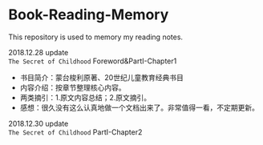 # Book-Reading-Memory

 This repository is used to memory my reading notes.
 
 2018.12.28 update  
 `The Secret of Childhood` Foreword&PartI-Chapter1
 - 书目简介：蒙台梭利原著、20世纪儿童教育经典书目
 - 内容介绍：按章节整理核心内容。
 - 两类摘引：1.原文内容总结；2.原文摘引。
 - 感想：很久没有这么认真地做一个文档出来了。非常值得一看，不定期更新。

 2018.12.30 update  
 `The Secret of Childhood` PartI-Chapter2
